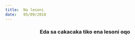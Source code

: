 ```yaml
---
title:  Na lesoni
date:   05/09/2018
---
```


### <center>Eda sa cakacaka tiko ena lesoni oqo</center>